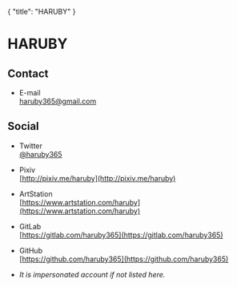 {
   "title": "HARUBY"
}
# HARUBY

## Contact

   * E-mail  
   [haruby365@gmail.com](mailto:haruby365@gmail.com)

## Social

   * Twitter  
   [@haruby365](https://twitter.com/haruby365)

   * Pixiv  
   [http://pixiv.me/haruby](http://pixiv.me/haruby)

   * ArtStation  
   [https://www.artstation.com/haruby](https://www.artstation.com/haruby)

   * GitLab  
   [https://gitlab.com/haruby365](https://gitlab.com/haruby365)

   * GitHub  
   [https://github.com/haruby365](https://github.com/haruby365)

   * *It is impersonated account if not listed here.*
